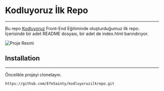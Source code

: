 # Kodluyoruz İlk Repo
----------------------------------------------------------------------
Bu repo [Kodluyoruz](https://www.kodluyoruz.org) Front-End Eğitiminde oluşturduğumuz ilk repo. İçerisinde bir adet README dosyası, bir adet de index.html barındırıyor.

![Proje Resmi]()

## Installation
----------------------------------------------------------------------
Öncelikle projeyi clonelayın.
```
https://github.com/EfeSainty/kodluyoruzilkrepo.git
```

